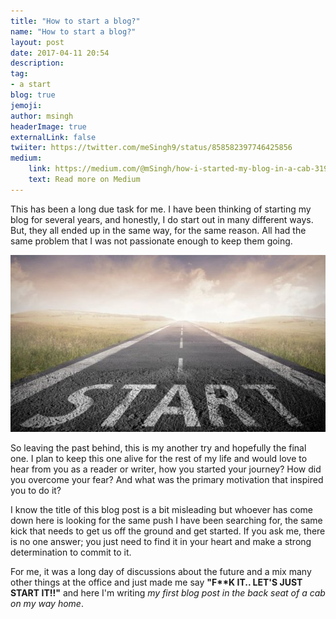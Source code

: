 ```yaml
---
title: "How to start a blog?"
name: "How to start a blog?"
layout: post
date: 2017-04-11 20:54
description:
tag: 
- a start
blog: true
jemoji:
author: msingh
headerImage: true
externalLink: false
twiiter: https://twitter.com/meSingh9/status/858582397746425856
medium: 
    link: https://medium.com/@mSingh/how-i-started-my-blog-in-a-cab-319f81a9b9c1
    text: Read more on Medium
---
```


This has been a long due task for me. I have been thinking of starting my blog for several years, and honestly, I do start out in many different ways. But, they all ended up in the same way, for the same reason. All had the same problem that I was not passionate enough to keep them going. 

<div class="text-center">
    <img src="/assets/images/how_to_start_a_blog.jpg"/>
</div>

So leaving the past behind, this is my another try and hopefully the final one. I plan to keep this one alive for the rest of my life and would love to hear from you as a reader or writer, how you started your journey? How did you overcome your fear? And what was the primary motivation that inspired you to do it? 

I know the title of this blog post is a bit misleading but whoever has come down here is looking for the same push I have been searching for, the same kick that needs to get us off the ground and get started. If you ask me, there is no one answer; you just need to find it in your heart and make a strong determination to commit to it. 

For me, it was a long day of discussions about the future and a mix many other things at the office and just made me say __"F**K IT.. LET'S JUST START IT!!"__ and here I'm writing *my first blog post in the back seat of a cab on my way home*.
